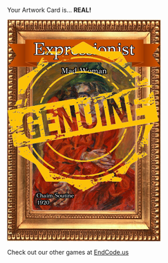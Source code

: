 Your Artwork Card is... 
  **REAL!**
 
 ![alt text](ArtworMad_Woman_Real[face,1].png?raw=true "Artwork Card")  
 
 
 
 
 
 Check out our other games at [EndCode.us](https://endcode.us/)